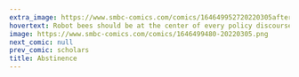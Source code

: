 ```yaml
---
extra_image: https://www.smbc-comics.com/comics/164649952720220305after.png
hovertext: Robot bees should be at the center of every policy discourse.
image: https://www.smbc-comics.com/comics/1646499480-20220305.png
next_comic: null
prev_comic: scholars
title: Abstinence
---
```


